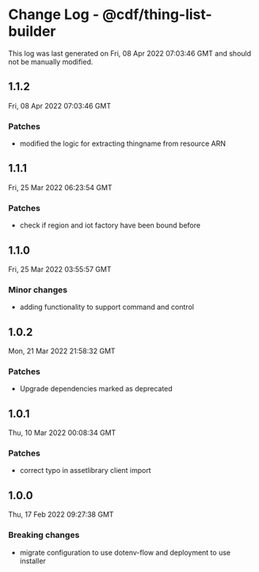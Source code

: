 # Change Log - @cdf/thing-list-builder

This log was last generated on Fri, 08 Apr 2022 07:03:46 GMT and should not be manually modified.

## 1.1.2
Fri, 08 Apr 2022 07:03:46 GMT

### Patches

- modified the logic for extracting thingname from resource ARN

## 1.1.1
Fri, 25 Mar 2022 06:23:54 GMT

### Patches

- check if region and iot factory have been bound before

## 1.1.0
Fri, 25 Mar 2022 03:55:57 GMT

### Minor changes

- adding functionality to support command and control

## 1.0.2
Mon, 21 Mar 2022 21:58:32 GMT

### Patches

- Upgrade dependencies marked as deprecated

## 1.0.1
Thu, 10 Mar 2022 00:08:34 GMT

### Patches

- correct typo in assetlibrary client import

## 1.0.0
Thu, 17 Feb 2022 09:27:38 GMT

### Breaking changes

- migrate configuration to use dotenv-flow and deployment to use installer

